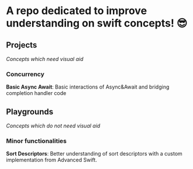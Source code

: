 # A repo dedicated to improve understanding on swift concepts! 😎

## Projects
_Concepts which need visual aid_

### Concurrency
**Basic Async Await**: Basic interactions of Async&Await and bridging completion handler code

  
## Playgrounds
_Concepts which do not need visual aid_

### Minor functionalities
**Sort Descriptors**: Better understanding of sort descriptors with a custom implementation from Advanced Swift.
